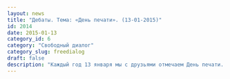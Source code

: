 ```yaml
---
layout: news
title: "Дебаты. Тема: «День печати». (13-01-2015)"
id: 2014
date: 2015-01-13
category_id: 6
category: "Свободный диалог"
category_slug: freedialog
draft: false
description: "Каждый год 13 января мы с друзьями отмечаем День печати. Для нас это хороший повод, что бы поговорить о нас, о работников СМИ, ведь нас, посути, знают все: и по газетным страницам, и по радиоэфирам, и по телевизионнымпередачам, и многим кажется, что всё у нас хорошо, всё у нас здорово изамечательно. Так ли это на самом деле? И сегодня в студию мы пригласили:Бориса ЗАХАРОВА (журналист), Луизу СЫСОЕВУ (журналист), Валентину СЕРЕБРЯКОВУ (журналист),Дмитрия ПОДОЛЬСКОГО (журналист), Ирину ШПАК (журналист)."
---
```


<youtube ecIAo6rGcjo>

